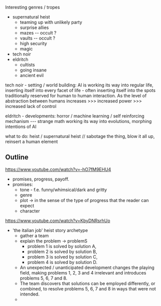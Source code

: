 Interesting genres / tropes
- supernatural heist
	- teaming up with unlikely party
	- surprise allies
	- mazes -- occult ?
	- vaults -- occult ?
	- high security
	- magic
- tech noir
- eldritch
	- cultists
	- going insane
	- ancient evil


tech noir - setting / world building:
AI is working its way into regular life, inserting itself into every facet of life - often inserting itself into the spots traditionally reserved for human to human interaction. As the level of abstraction between humans increases >>> increased power >>> increased lack of control 

eldritch - developments: 
horror / machine learning / self reinforcing mechanism --- strange math working its way into evolutions, morphing intentions of AI

what to do: 
heist / supernatural heist // sabotage the thing, blow it all up, reinsert a human element


## Outline

https://www.youtube.com/watch?v=-hO7fM9EHU4
- promises, progress, payoff.
- promises:
	- tone - f.e. funny/whimsical/dark and gritty
	- genre
	- plot -> in the sense of the type of progress that the reader can expect
	- character

https://www.youtube.com/watch?v=KbyDNRsrhUo
- 'the italian job' heist story archetype
	- gather a team
	- explain the problem -> problemS
		- problem 1 is solved by solution A,
		- problem 2 is solved by solution B,
		- problem 3 is solved by solution C,
		- problem 4 is solved by solution D.
	- An unexpected / unanticipated development changes the playing field, making problems 1, 2, 3 and 4 irrelevant and introduces problems 5, 6, 7 and 8. 
	- The team discovers that solutions can be employed differently, or combined, to resolve problems 5, 6, 7 and 8 in ways that were not intended. 
	- 


